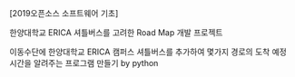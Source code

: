 [2019오픈소스 소프트웨어 기초]

한양대학교 ERICA 셔틀버스를 고려한 Road Map 개발 프로젝트

이동수단에 한양대학교 ERICA 캠퍼스 셔틀버스를 추가하여 몇가지 경로의 도착 예정 시간을 알려주는 프로그램 만들기 by python
